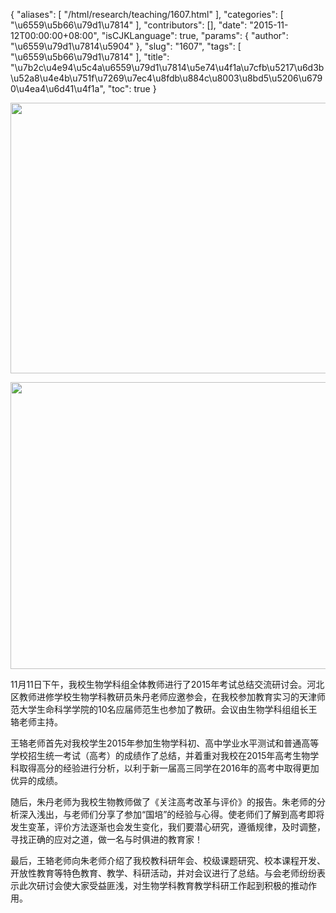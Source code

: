 {
    "aliases": [
        "/html/research/teaching/1607.html"
    ],
    "categories": [
        "\u6559\u5b66\u79d1\u7814"
    ],
    "contributors": [],
    "date": "2015-11-12T00:00:00+08:00",
    "isCJKLanguage": true,
    "params": {
        "author": "\u6559\u79d1\u7814\u5904"
    },
    "slug": "1607",
    "tags": [
        "\u6559\u5b66\u79d1\u7814"
    ],
    "title": "\u7b2c\u4e94\u5c4a\u6559\u79d1\u7814\u5e74\u4f1a\u7cfb\u5217\u6d3b\u52a8\u4e4b\u751f\u7269\u7ec4\u8fdb\u884c\u8003\u8bd5\u5206\u6790\u4ea4\u6d41\u4f1a",
    "toc": true
}


<img
    src="https://cdn.tfls.online/mirror/full/46f6c4058ee03a3a949bae41ce23bed5ef509eb9.jpg"
    style="display:block;margin-left:auto;margin-right:auto;"
    decoding="async"
    fetchpriority="auto"
    loading="lazy"
    height="433"
    width="600"
/>





<img
    src="https://cdn.tfls.online/mirror/full/5f7a322ea234815a523c71f2a5e9c6f6829fcc77.jpg"
    style="display:block;margin-left:auto;margin-right:auto;"
    decoding="async"
    fetchpriority="auto"
    loading="lazy"
    height="459"
    width="600"
/>







11月11日下午，我校生物学科组全体教师进行了2015年考试总结交流研讨会。河北区教师进修学校生物学科教研员朱丹老师应邀参会，在我校参加教育实习的天津师范大学生命科学学院的10名应届师范生也参加了教研。会议由生物学科组组长王辂老师主持。




王辂老师首先对我校学生2015年参加生物学科初、高中学业水平测试和普通高等学校招生统一考试（高考）的成绩作了总结，并着重对我校在2015年高考生物学科取得高分的经验进行分析，以利于新一届高三同学在2016年的高考中取得更加优异的成绩。




随后，朱丹老师为我校生物教师做了《关注高考改革与评价》的报告。朱老师的分析深入浅出，与老师们分享了参加“国培”的经验与心得。使老师们了解到高考即将发生变革，评价方法逐渐也会发生变化，我们要潜心研究，遵循规律，及时调整，寻找正确的应对之道，做一名与时俱进的教育家！




最后，王辂老师向朱老师介绍了我校教科研年会、校级课题研究、校本课程开发、开放性教育等特色教育、教学、科研活动，并对会议进行了总结。与会老师纷纷表示此次研讨会使大家受益匪浅，对生物学科教育教学科研工作起到积极的推动作用。                








